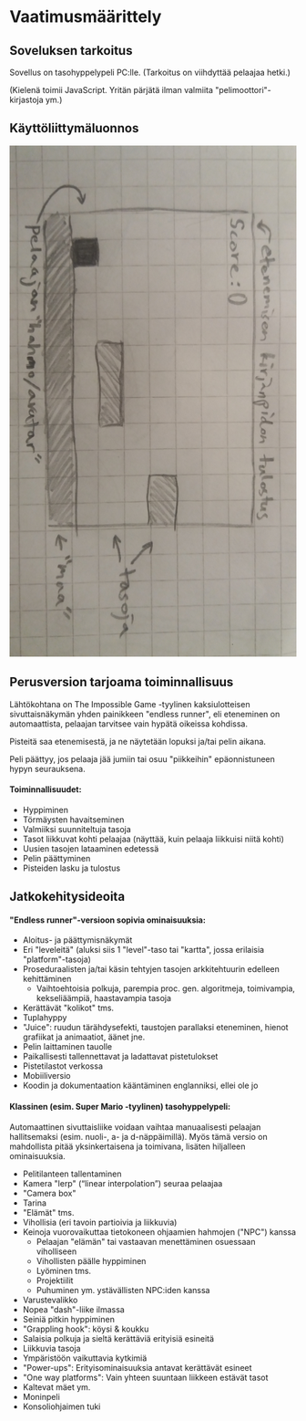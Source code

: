 # Vaatimusmäärittely

## Soveluksen tarkoitus
Sovellus on tasohyppelypeli PC:lle. (Tarkoitus on viihdyttää pelaajaa hetki.)

(Kielenä toimii JavaScript. Yritän pärjätä ilman valmiita "pelimoottori"-kirjastoja ym.)

## Käyttöliittymäluonnos
![kayttoliittymaluonnos](https://github.com/magael/otm-harjoitustyo/blob/master/dokumentaatio/otm_kayttoliittymaluonnos.jpg)

## Perusversion tarjoama toiminnallisuus
Lähtökohtana on The Impossible Game -tyylinen kaksiulotteisen sivuttaisnäkymän yhden painikkeen "endless runner", eli eteneminen on automaattista, pelaajan tarvitsee vain hypätä oikeissa kohdissa.

Pisteitä saa etenemisestä, ja ne näytetään lopuksi ja/tai pelin aikana.

Peli päättyy, jos pelaaja jää jumiin tai osuu "piikkeihin" epäonnistuneen hypyn seurauksena.

#### Toiminnallisuudet:
* Hyppiminen
* Törmäysten havaitseminen
* Valmiiksi suunniteltuja tasoja
* Tasot liikkuvat kohti pelaajaa (näyttää, kuin pelaaja liikkuisi niitä kohti)
* Uusien tasojen lataaminen edetessä
* Pelin päättyminen
* Pisteiden lasku ja tulostus

## Jatkokehitysideoita

#### "Endless runner"-versioon sopivia ominaisuuksia:
* Aloitus- ja päättymisnäkymät
* Eri "leveleitä" (aluksi siis 1 "level"-taso tai "kartta", jossa erilaisia "platform"-tasoja)
* Proseduraalisten ja/tai käsin tehtyjen tasojen arkkitehtuurin edelleen kehittäminen
  * Vaihtoehtoisia polkuja, parempia proc. gen. algoritmeja, toimivampia, kekseliäämpiä, haastavampia tasoja
* Kerättävät "kolikot" tms.
* Tuplahyppy
* "Juice": ruudun tärähdysefekti, taustojen parallaksi eteneminen, hienot grafiikat ja animaatiot, äänet jne.
* Pelin laittaminen tauolle
* Paikallisesti tallennettavat ja ladattavat pistetulokset
* Pistetilastot verkossa
* Mobiiliversio
* Koodin ja dokumentaation kääntäminen englanniksi, ellei ole jo

#### Klassinen (esim. Super Mario -tyylinen) tasohyppelypeli:
Automaattinen sivuttaisliike voidaan vaihtaa manuaalisesti pelaajan hallitsemaksi (esim. nuoli-, a- ja d-näppäimillä). Myös tämä versio on mahdollista pitää yksinkertaisena ja toimivana, lisäten hiljalleen ominaisuuksia.

* Pelitilanteen tallentaminen
* Kamera "lerp" (“linear interpolation”) seuraa pelaajaa
* "Camera box"
* Tarina
* "Elämät" tms.
* Vihollisia (eri tavoin partioivia ja liikkuvia)
* Keinoja vuorovaikuttaa tietokoneen ohjaamien hahmojen ("NPC") kanssa
  * Pelaajan "elämän" tai vastaavan menettäminen osuessaan viholliseen
  * Vihollisten päälle hyppiminen
  * Lyöminen tms.
  * Projektiilit
  * Puhuminen ym. ystävällisten NPC:iden kanssa
* Varustevalikko
* Nopea "dash"-liike ilmassa
* Seiniä pitkin hyppiminen
* "Grappling hook": köysi & koukku
* Salaisia polkuja ja sieltä kerättäviä erityisiä esineitä
* Liikkuvia tasoja
* Ympäristöön vaikuttavia kytkimiä
* "Power-ups": Erityisominaisuuksia antavat kerättävät esineet
* "One way platforms": Vain yhteen suuntaan liikkeen estävät tasot
* Kaltevat mäet ym.
* Moninpeli
* Konsoliohjaimen tuki
